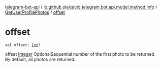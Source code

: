 [telegram-bot-api](../../index.md) / [io.github.oleksivio.telegram.bot.api.model.method.info](../index.md) / [GetUserProfilePhotos](index.md) / [offset](./offset.md)

# offset

`val offset: `[`Int`](https://kotlinlang.org/api/latest/jvm/stdlib/kotlin/-int/index.html)`?`

offset [Integer](https://docs.oracle.com/javase/6/docs/api/java/lang/Integer.html) OptionalSequential number of the first photo to be returned. By default,
all photos are returned.

